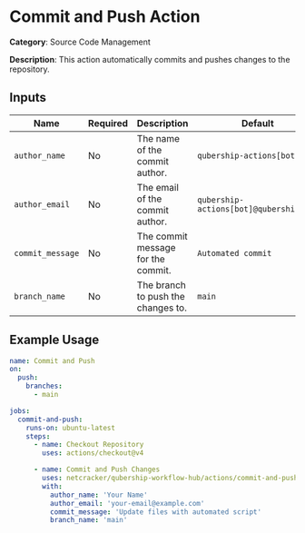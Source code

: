 # Commit and Push Action

**Category**: Source Code Management

**Description**: This action automatically commits and pushes changes to the repository.

## Inputs

| Name             | Required  | Description                                                   | Default                |
|------------------|-----------|---------------------------------------------------------------|------------------------|
| `author_name`    | No        | The name of the commit author.                                | `qubership-actions[bot]`       |
| `author_email`   | No        | The email of the commit author.                               | `qubership-actions[bot]@qubership.com`   |
| `commit_message` | No        | The commit message for the commit.                           | `Automated commit`     |
| `branch_name` | No        | The branch to push the changes to.                           | `main`     |

## Example Usage

```yaml
name: Commit and Push
on:
  push:
    branches:
      - main

jobs:
  commit-and-push:
    runs-on: ubuntu-latest
    steps:
      - name: Checkout Repository
        uses: actions/checkout@v4

      - name: Commit and Push Changes
        uses: netcracker/qubership-workflow-hub/actions/commit-and-push@0.0.1
        with:
          author_name: 'Your Name'
          author_email: 'your-email@example.com'
          commit_message: 'Update files with automated script'
          branch_name: 'main'
